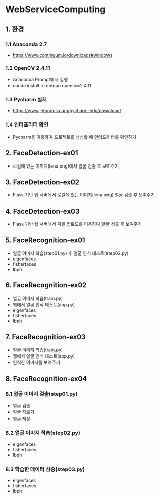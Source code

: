 # WebServiceComputing

## 1. 환경

### 1.1 Anaconda 2.7

- https://www.continuum.io/downloads#windows

### 1.2 OpenCV 2.4.11

- Anaconda Prompt에서 실행
- conda install -c menpo opencv=2.4.11

### 1.3 Pycharm 설치

- https://www.jetbrains.com/pycharm-edu/download/

### 1.4 인터프리터 확인

- Pycharm을 이용하여 프로젝트를 생성할 때 인터프리터를 확인하기

## 2. FaceDetection-ex01

- 로컬에 있는 이미지(lena.png)에서 얼굴 검출 후 보여주기

## 3. FaceDetection-ex02

- Flask 기반 웹 서버에서 로컬에 있는 이미지(lena.png) 얼굴 검출 후 보여주기

## 4. FaceDetection-ex03

- Flask 기반 웹 서버에서 파일 업로드를 이용하여 얼굴 검출 후 보여주기

## 5. FaceRecognition-ex01

- 얼굴 이미지 학습(step01.py) 후 얼굴 인식 테스트(step02.py)
- eigenfaces
- fisherfaces
- lbph

## 6. FaceRecognition-ex02

- 얼굴 이미지 학습(train.py)
- 웹에서 얼굴 인식 테스트(app.py)
- eigenfaces
- fisherfaces
- lbph

## 7. FaceRecognition-ex03

- 얼굴 이미지 학습(train.py)
- 웹에서 얼굴 인식 테스트(app.py)
- 인식한 이미지를 보여주기

## 8. FaceRecognition-ex04

### 8.1 얼굴 이미지 검출(step01.py)

- 얼굴 검출
- 얼굴 자르기
- 얼굴 저장

### 8.2 얼굴 이미지 학습(step02.py)

- eigenfaces
- fisherfaces
- lbph

### 8.3 학습한 데이터 검증(step03.py)

- eigenfaces
- fisherfaces
- lbph